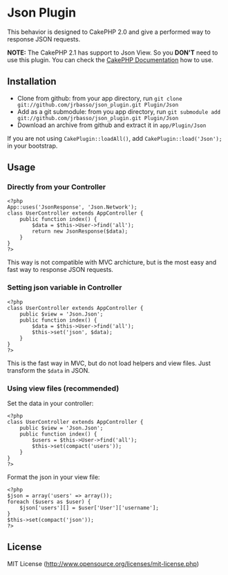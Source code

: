 # Json Plugin

This behavior is designed to CakePHP 2.0 and give a performed way to response JSON requests.

**NOTE:** The CakePHP 2.1 has support to Json View. So you **DON'T** need to use this plugin. You can check the [CakePHP Documentation](http://book.cakephp.org/2.0/en/views/json-and-xml-views.html) how to use.

## Installation
- Clone from github: from your app directory, run `git clone git://github.com/jrbasso/json_plugin.git Plugin/Json`
- Add as a git submodule: from you app directory, run `git submodule add git://github.com/jrbasso/json_plugin.git Plugin/Json`
- Download an archive from github and extract it in `app/Plugin/Json`

If you are not using `CakePlugin::loadAll()`, add `CakePlugin::load('Json');` in your bootstrap.

## Usage

### Directly from your Controller

	<?php
	App::uses('JsonResponse', 'Json.Network');
	class UserController extends AppController {
		public function index() {
			$data = $this->User->find('all');
			return new JsonResponse($data);
		}
	}
	?>

This way is not compatible with MVC archicture, but is the most easy and fast way to response JSON requests.

### Setting json variable in Controller

	<?php
	class UserController extends AppController {
		public $view = 'Json.Json';
		public function index() {
			$data = $this->User->find('all');
			$this->set('json', $data);
		}
	}
	?>

This is the fast way in MVC, but do not load helpers and view files. Just transform the `$data` in JSON.

### Using view files (recommended)

Set the data in your controller:

	<?php
	class UserController extends AppController {
		public $view = 'Json.Json';
		public function index() {
			$users = $this->User->find('all');
			$this->set(compact('users'));
		}
	}
	?>

Format the json in your view file:

	<?php
	$json = array('users' => array());
	foreach ($users as $user) {
		$json['users'][] = $user['User']['username'];
	}
	$this->set(compact('json'));
	?>


## License

MIT License (http://www.opensource.org/licenses/mit-license.php)
